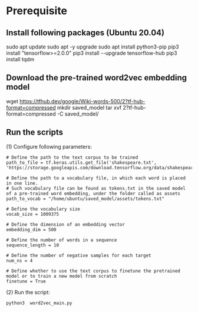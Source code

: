 # Prerequisite

## Install following packages (Ubuntu 20.04)
sudo apt update
sudo apt -y upgrade
sudo apt install python3-pip
pip3 install "tensorflow>=2.0.0"
pip3 install --upgrade tensorflow-hub
pip3 install tqdm

## Download the pre-trained word2vec embedding model

wget https://tfhub.dev/google/Wiki-words-500/2?tf-hub-format=compressed
mkdir saved_model
tar xvf 2\?tf-hub-format\=compressed -C saved_model/

## Run the scripts

(1) Configure following parameters:

    # Define the path to the text corpus to be trained
    path_to_file = tf.keras.utils.get_file('shakespeare.txt', 'https://storage.googleapis.com/download.tensorflow.org/data/shakespeare.txt')

    # Define the path to a vocabulary file, in which each word is placed in one line.
    # Such vocabulary file can be found as tokens.txt in the saved model of a pre-trained word embedding, under the folder called as assets
    path_to_vocab = "/home/ubuntu/saved_model/assets/tokens.txt"

    # Define the vocabulary size
    vocab_size = 1009375

    # Define the dimension of an embedding vector
    embedding_dim = 500

    # Define the number of words in a sequence
    sequence_length = 10

    # Define the number of negative samples for each target
    num_ns = 4

    # Define whether to use the text corpus to finetune the pretrained model or to train a new model from scratch
    finetune = True

(2) Run the script:

    python3  word2vec_main.py 
